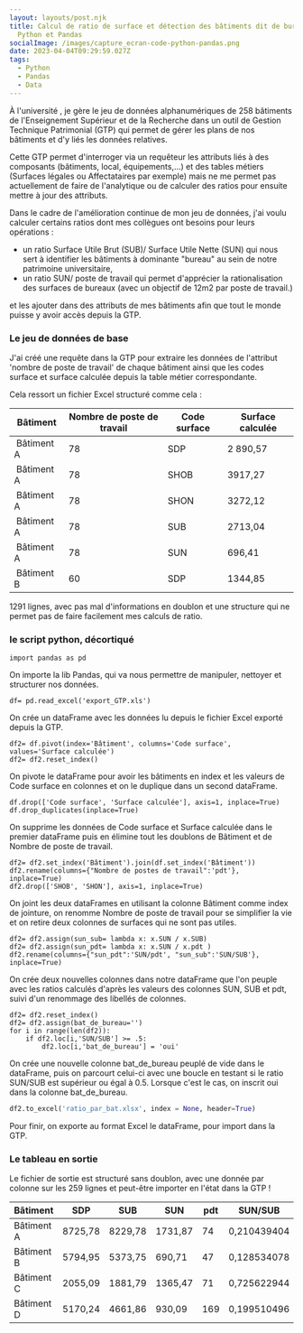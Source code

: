 ```yaml
---
layout: layouts/post.njk
title: Calcul de ratio de surface et détection des bâtiments dit de bureaux avec
  Python et Pandas
socialImage: /images/capture_ecran-code-python-pandas.png
date: 2023-04-04T09:29:59.027Z
tags:
  - Python
  - Pandas
  - Data
---
```

À l'université , je gère le jeu de données alphanumériques de 258 bâtiments de l'Enseignement Supérieur et de la Recherche dans un outil de Gestion Technique Patrimonial (GTP) qui permet de gérer les plans de nos bâtiments et d'y liés les données relatives. 

C﻿ette GTP permet d'interroger via un requêteur les attributs liés à des composants (bâtiments, local, équipements,...) et des tables métiers (Surfaces légales ou Affectataires par exemple) mais ne me permet pas actuellement de faire de l'analytique ou de calculer des ratios pour ensuite mettre à jour des attributs.

D﻿ans le cadre de l'amélioration continue de mon jeu de données, j'ai voulu calculer certains ratios dont mes collègues ont besoins pour leurs opérations :

* u﻿n ratio Surface Utile Brut (SUB)/ Surface Utile Nette (SUN) qui nous sert à identifier les bâtiments à dominante "bureau" au sein de notre patrimoine universitaire,
* u﻿n ratio SUN/ poste de travail qui permet d'apprécier la rationalisation des surfaces de bureaux (avec un objectif de 12m2 par poste de travail.)

et  les ajouter dans des attributs de mes bâtiments afin que tout le monde puisse y avoir accès depuis la GTP.

### L﻿e jeu de données de base

J﻿'ai créé une requête dans la GTP pour extraire les données de l'attribut 'nombre de poste de travail'  de chaque bâtiment ainsi que les codes surface et surface calculée depuis la table métier correspondante.

C﻿ela ressort un fichier Excel structuré comme cela :

| ﻿Bâtiment    | Nombre de poste de travail | Code surface | Surface calculée |
| ------------ | -------------------------- | ------------ | ---------------- |
| ﻿ Bâtiment A | 78                         | SDP          | 2 890,57         |
| ﻿ Bâtiment A | 78                         | SHOB         | 3917,27          |
| ﻿ Bâtiment A | 78                         | SHON         | 3272,12          |
| ﻿ Bâtiment A | 78                         | SUB          | 2713,04          |
| ﻿ Bâtiment A | 78                         | SUN          | 696,41           |
| ﻿ Bâtiment B | 60                         | SDP          | 1344,85          |

1﻿291 lignes, avec pas mal d'informations en doublon et une structure qui ne permet pas de faire facilement mes calculs de ratio.

### l﻿e script python, décortiqué

```
import pandas as pd
```

O﻿n importe la lib Pandas, qui va nous permettre de manipuler, nettoyer et structurer nos données.

```
df= pd.read_excel('export_GTP.xls')
```

O﻿n crée un dataFrame avec les données lu depuis le fichier Excel exporté depuis la GTP.

```
df2= df.pivot(index='Bâtiment', columns='Code surface', values='Surface calculée')
df2= df2.reset_index()
```

O﻿n pivote le dataFrame pour avoir les bâtiments en index et les valeurs de Code surface en colonnes et on le duplique dans un second dataFrame.

```
df.drop(['Code surface', 'Surface calculée'], axis=1, inplace=True)
df.drop_duplicates(inplace=True)
```

O﻿n supprime les données de Code surface et Surface calculée dans le premier dataFrame puis en élimine tout les doublons de Bâtiment et de Nombre de poste de travail.

```
df2= df2.set_index('Bâtiment').join(df.set_index('Bâtiment'))
df2.rename(columns={"Nombre de postes de travail":'pdt'}, inplace=True)
df2.drop(['SHOB', 'SHON'], axis=1, inplace=True)
```

O﻿n joint les deux dataFrames en utilisant la colonne Bâtiment comme index de jointure, on renomme Nombre de poste de travail pour se simplifier la vie et on retire deux colonnes de surfaces qui ne sont pas utiles.

```
df2= df2.assign(sun_sub= lambda x: x.SUN / x.SUB)
df2= df2.assign(sun_pdt= lambda x: x.SUN / x.pdt )
df2.rename(columns={"sun_pdt":'SUN/pdt', "sun_sub":'SUN/SUB'}, inplace=True)
```

O﻿n crée deux nouvelles colonnes dans notre dataFrame que l'on peuple avec les ratios calculés d'après les valeurs des colonnes SUN, SUB et pdt, suivi d'un renommage des libellés de colonnes.  

```
df2= df2.reset_index()
df2= df2.assign(bat_de_bureau='')
for i in range(len(df2)):
    if df2.loc[i,'SUN/SUB'] >= .5:
        df2.loc[i,'bat_de_bureau'] = 'oui'
```

O﻿n crée une nouvelle colonne bat_de_bureau peuplé de vide dans le dataFrame, puis on parcourt celui-ci avec une boucle en testant si le ratio SUN/SUB est supérieur ou égal à 0.5. Lorsque c'est le cas, on inscrit oui dans la colonne bat_de_bureau. 

```python
df2.to_excel('ratio_par_bat.xlsx', index = None, header=True)
```

P﻿our finir, on exporte au format Excel le dataFrame, pour import dans la GTP.

### L﻿e tableau en sortie

L﻿e fichier de sortie est structuré sans doublon, avec une donnée par colonne sur les 259 lignes et peut-être importer en l'état dans la GTP !

| Bâtiment   | SDP     | SUB     | SUN     | pdt | SUN/SUB     | SUN/pdt     | bat_de_bureau |
| ---------- | ------- | ------- | ------- | --- | ----------- | ----------- | ------------- |
| Bâtiment A | 8725,78 | 8229,78 | 1731,87 | 74  | 0,210439404 | 23,40364865 |               |
| Bâtiment B | 5794,95 | 5373,75 | 690,71  | 47  | 0,128534078 | 14,69595745 |               |
| Bâtiment C | 2055,09 | 1881,79 | 1365,47 | 71  | 0,725622944 | 19,23197183 | oui           |
| Bâtiment D | 5170,24 | 4661,86 | 930,09  | 169 | 0,199510496 | 5,503491124 |               |